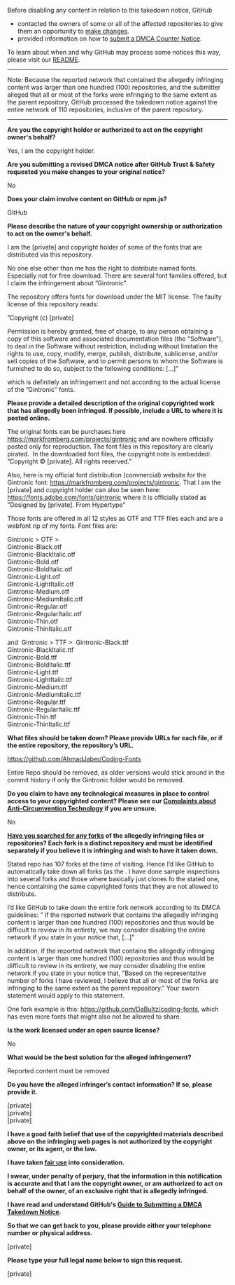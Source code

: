 Before disabling any content in relation to this takedown notice, GitHub
- contacted the owners of some or all of the affected repositories to give them an opportunity to [make changes](https://docs.github.com/en/github/site-policy/dmca-takedown-policy#a-how-does-this-actually-work).
- provided information on how to [submit a DMCA Counter Notice](https://docs.github.com/en/articles/guide-to-submitting-a-dmca-counter-notice).

To learn about when and why GitHub may process some notices this way, please visit our [README](https://github.com/github/dmca/blob/master/README.md#anatomy-of-a-takedown-notice).

---

Note: Because the reported network that contained the allegedly infringing content was larger than one hundred (100) repositories, and the submitter alleged that all or most of the forks were infringing to the same extent as the parent repository, GitHub processed the takedown notice against the entire network of 110 repositories, inclusive of the parent repository. 

---

**Are you the copyright holder or authorized to act on the copyright owner's behalf?**

Yes, I am the copyright holder.

**Are you submitting a revised DMCA notice after GitHub Trust & Safety requested you make changes to your original notice?**

No

**Does your claim involve content on GitHub or npm.js?**

GitHub

**Please describe the nature of your copyright ownership or authorization to act on the owner's behalf.**

I am the [private] and copyright holder of some of the fonts that are distributed via this repository.

No one else other than me has the right to distribute named fonts. Especially not for free download. There are several font families offered, but I claim the infringement about ”Gintronic”. 

The repository offers fonts for download under the MIT license. The faulty license of this repository reads:

”Copyright (c) [private]  

Permission is hereby granted, free of charge, to any person obtaining a copy
of this software and associated documentation files (the "Software"), to deal
in the Software without restriction, including without limitation the rights
to use, copy, modify, merge, publish, distribute, sublicense, and/or sell
copies of the Software, and to permit persons to whom the Software is
furnished to do so, subject to the following conditions: […]”

which is definitely an infringement and not according to the actual license of the ”Gintronic” fonts.

**Please provide a detailed description of the original copyrighted work that has allegedly been infringed. If possible, include a URL to where it is posted online.**

The original fonts can be purchases here https://markfromberg.com/projects/gintronic and are nowhere officially posted only for reproduction. The font files in this repository are clearly pirated.  In the downloaded font files, the copyright note is embedded: ”Copyright © [private]. All rights reserved.”

Also, here is my official font distribution (commercial) website for the Gintronic font: https://markfromberg.com/projects/gintronic. That I am the [private] and copyright holder can also be seen here: https://fonts.adobe.com/fonts/gintronic where it is officially stated as ”Designed by [private]. From Hypertype”

Those fonts are offered in all 12 styles as OTF and TTF files each and are a webfont rip of my fonts. Font files are: 

Gintronic > OTF >   
Gintronic-Black.otf  
Gintronic-BlackItalic.otf  
Gintronic-Bold.otf  
Gintronic-BoldItalic.otf  
Gintronic-Light.otf  
Gintronic-LightItalic.otf  
Gintronic-Medium.otf  
Gintronic-MediumItalic.otf  
Gintronic-Regular.otf  
Gintronic-RegularItalic.otf  
Gintronic-Thin.otf  
Gintronic-ThinItalic.otf

and  Gintronic > TTF >  
Gintronic-Black.ttf  
Gintronic-BlackItalic.ttf  
Gintronic-Bold.ttf  
Gintronic-BoldItalic.ttf  
Gintronic-Light.ttf  
Gintronic-LightItalic.ttf  
Gintronic-Medium.ttf  
Gintronic-MediumItalic.ttf  
Gintronic-Regular.ttf  
Gintronic-RegularItalic.ttf  
Gintronic-Thin.ttf  
Gintronic-ThinItalic.ttf

**What files should be taken down? Please provide URLs for each file, or if the entire repository, the repository’s URL.**

https://github.com/AhmadJaber/Coding-Fonts

Entire Repo should be removed, as older versions would stick around in the commit history if only the Gintronic folder would be removed.

**Do you claim to have any technological measures in place to control access to your copyrighted content? Please see our <a href="https://docs.github.com/articles/guide-to-submitting-a-dmca-takedown-notice#complaints-about-anti-circumvention-technology">Complaints about Anti-Circumvention Technology</a> if you are unsure.**

No

**<a href="https://docs.github.com/articles/dmca-takedown-policy#b-what-about-forks-or-whats-a-fork">Have you searched for any forks</a> of the allegedly infringing files or repositories? Each fork is a distinct repository and must be identified separately if you believe it is infringing and wish to have it taken down.**

Stated repo has 107 forks at the time of visiting. Hence I’d like GitHub to automatically take down all forks (as the . I have done sample inspections into several forks and those where basically just clones fo the stated one, hence containing the same copyrighted fonts that they are not allowed to distribute. 

I’d like GitHub to take down the entire fork network according to its DMCA guidelines: ” if the reported network that contains the allegedly infringing content is larger than one hundred (100) repositories and thus would be difficult to review in its entirety, we may consider disabling the entire network if you state in your notice that, […]” 

In addition, if the reported network that contains the allegedly infringing content is larger than one hundred (100) repositories and thus would be difficult to review in its entirety, we may consider disabling the entire network if you state in your notice that, "Based on the representative number of forks I have reviewed, I believe that all or most of the forks are infringing to the same extent as the parent repository." Your sworn statement would apply to this statement.

One fork example is this: https://github.com/DaBultz/coding-fonts, which has even more fonts that might also not be allowed to share.

**Is the work licensed under an open source license?**

No

**What would be the best solution for the alleged infringement?**

Reported content must be removed

**Do you have the alleged infringer’s contact information? If so, please provide it.**

[private]  
[private]  
[private]  

**I have a good faith belief that use of the copyrighted materials described above on the infringing web pages is not authorized by the copyright owner, or its agent, or the law.**

**I have taken <a href="https://www.lumendatabase.org/topics/22">fair use</a> into consideration.**

**I swear, under penalty of perjury, that the information in this notification is accurate and that I am the copyright owner, or am authorized to act on behalf of the owner, of an exclusive right that is allegedly infringed.**

**I have read and understand GitHub's <a href="https://docs.github.com/articles/guide-to-submitting-a-dmca-takedown-notice/">Guide to Submitting a DMCA Takedown Notice</a>.**

**So that we can get back to you, please provide either your telephone number or physical address.**

[private]

**Please type your full legal name below to sign this request.**

[private]

